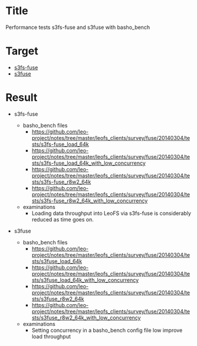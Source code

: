 Title
=====
Performance tests s3fs-fuse and s3fuse with basho_bench

Target
======
* [s3fs-fuse](https://github.com/s3fs-fuse/s3fs-fuse)
* [s3fuse](https://code.google.com/p/s3fuse/)

Result
======
* s3fs-fuse
    * basho_bench files 
        * https://github.com/leo-project/notes/tree/master/leofs_clients/survey/fuse/20140304/tests/s3fs-fuse_load_64k
        * https://github.com/leo-project/notes/tree/master/leofs_clients/survey/fuse/20140304/tests/s3fs-fuse_load_64k_with_low_concurrency
        * https://github.com/leo-project/notes/tree/master/leofs_clients/survey/fuse/20140304/tests/s3fs-fuse_r8w2_64k
        * https://github.com/leo-project/notes/tree/master/leofs_clients/survey/fuse/20140304/tests/s3fs-fuse_r8w2_64k_with_low_concurrency
    *  examinations
        * Loading data throughput into LeoFS via s3fs-fuse is considerably reduced as time goes on.

* s3fuse
    * basho_bench files 
        * https://github.com/leo-project/notes/tree/master/leofs_clients/survey/fuse/20140304/tests/s3fuse_load_64k
        * https://github.com/leo-project/notes/tree/master/leofs_clients/survey/fuse/20140304/tests/s3fuse_load_64k_with_low_concurrency
        * https://github.com/leo-project/notes/tree/master/leofs_clients/survey/fuse/20140304/tests/s3fuse_r8w2_64k
        * https://github.com/leo-project/notes/tree/master/leofs_clients/survey/fuse/20140304/tests/s3fuse_r8w2_64k_with_low_concurrency
    *  examinations
        * Setting concurrency in a basho_bench config file low improve load throughput  


